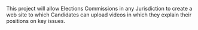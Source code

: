 This project will allow Elections Commissions in any Jurisdiction to create a web site to which Candidates can upload videos in which they explain their positions on key issues.